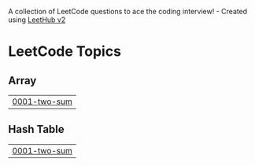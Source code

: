 A collection of LeetCode questions to ace the coding interview! - Created using [LeetHub v2](https://github.com/arunbhardwaj/LeetHub-2.0)
<!---LeetCode Topics Start-->
# LeetCode Topics
## Array
|  |
| ------- |
| [0001-two-sum](https://github.com/vishu0061/LeetCode/tree/master/0001-two-sum) |
## Hash Table
|  |
| ------- |
| [0001-two-sum](https://github.com/vishu0061/LeetCode/tree/master/0001-two-sum) |
<!---LeetCode Topics End-->